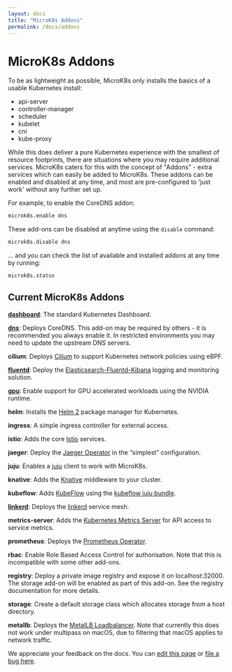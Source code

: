 ```yaml
---
layout: docs
title: "MicroK8s Addons"
permalink: /docs/addons
---
```


# MicroK8s Addons

To be as lightweight as possible, MicroK8s only installs the basics of a usable
Kubernetes install:

 - api-server
 - controller-manager
 - scheduler
 - kubelet
 - cni
 - kube-proxy

While this does deliver a pure Kubernetes experience with the smallest of
resource footprints, there are situations where you may require additional
services. MicroK8s caters for this with the concept of "Addons" - extra
services which can easily be added to MicroK8s. These addons can be enabled
and disabled at any time, and most are pre-configured to 'just work' without
any further set up.

For example, to enable the CoreDNS addon:

```bash
microk8s.enable dns
```

These add-ons can be disabled at anytime using the `disable` command:

```bash
microk8s.disable dns
```

... and you can check the list of available and installed addons at any time
by running:

```bash
microk8s.status
```

<a id="list"> </a>
## Current MicroK8s Addons

[**dashboard**](addon-dashboard): The standard Kubernetes Dashboard.

[**dns**](addon-dns): Deploys CoreDNS. This add-on may be required by others - it is
recommended you always enable it. In restricted environments you may need to
update the upstream DNS servers.

**cilium**: Deploys [Cilium][cilium-doc] to support Kubernetes network policies using eBPF.

**[fluentd](addon-fluentd)**: Deploy the [Elasticsearch-Fluentd-Kibana][kibana-docs] logging and
monitoring solution.

[**gpu**](addon-gpu):  Enable support for GPU accelerated workloads using the NVIDIA runtime.

**helm**: Installs the [Helm 2][] package manager for Kubernetes. 

**ingress**: A simple ingress controller for external access.

**istio**: Adds the core [Istio][istio-docs] services.

**jaeger**: Deploy the [Jaeger Operator][jaeger-docs] in the “simplest”
configuration.

**juju**: Enables a [juju][] client to work with MicroK8s.

**knative**: Adds the [Knative][knative-docs] middleware to your cluster.

**kubeflow**: Adds [KubeFlow][] using the [kubeflow juju bundle][kubeflow-bundle].

**[linkerd](/docs/addon-linkerd)**: Deploys the [linkerd][linkerd-docs] service mesh.

**metrics-server**: Adds the [Kubernetes Metrics Server][metrics-design-doc]
for API access to service metrics.

**prometheus**: Deploys the [Prometheus Operator][prometheus-docs].

**rbac**: Enable Role Based Access Control for authorisation. Note that this is
incompatible with some other add-ons.

**registry**: Deploy a private image registry and expose it on localhost:32000.
The storage add-on will be enabled as part of this add-on. See the registry
documentation for more details.

**storage**: Create a default storage class which allocates storage from a
host directory.

**metallb**: Deploys the [MetalLB Loadbalancer][metallb].  Note that currently this does not
work under multipass on macOS, due to filtering that macOS applies to network traffic.


<!-- LINKS -->

[cilium-doc]: http://docs.cilium.io/en/stable/intro/
[efk-upstream]: https://kubernetes.io/docs/tasks/debug-application-cluster/logging-elasticsearch-kibana/
[Helm 2]: https://helm.sh
[istio-woe]: https://istio.io/docs/concepts/what-is-istio/
[istio-docs]: https://istio.io/docs/
[jaeger-docs]: https://github.com/jaegertracing/jaeger-operator
[juju]: https://jaas.ai/docs/what-is-juju
[linkerd-docs]: https://linkerd.io/2/overview/
[kibana-docs]: https://www.elastic.co/guide/en/kibana/current/discover.html
[KubeFlow]: https://www.kubeflow.org/
[kubeflow-bundle]: https://github.com/juju-solutions/bundle-kubeflow/blob/master/README.md
[metrics-design-doc]:https://github.com/kubernetes/community/blob/master/contributors/design-proposals/instrumentation/metrics-server.md
[knative-docs]: https://knative.dev/
[prometheus-docs]: https://prometheus.io/docs/
[metallb]: https://metallb.universe.tf/

<!-- FEEDBACK -->
<div class="p-notification--information">
  <p class="p-notification__response">
    We appreciate your feedback on the docs. You can 
    <a href="https://github.com/canonical-web-and-design/microk8s.io/edit/master/docs/addons.md" class="p-notification__action">edit this page</a> 
    or 
    <a href="https://github.com/canonical-web-and-design/microk8s.io/issues/new" class="p-notification__action">file a bug here</a>.
  </p>
</div>
